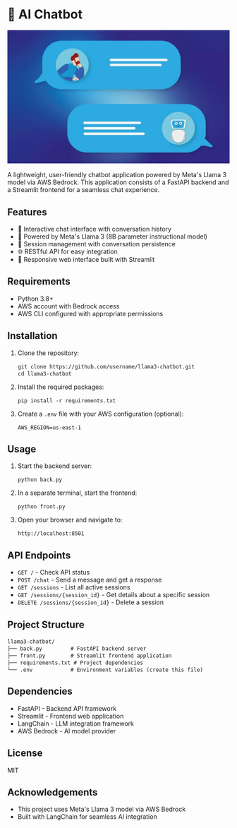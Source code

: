 # 🤖 AI Chatbot

![Chatbot Interface](https://github.com/Nanibucky/AWS_Chatbot/blob/main/source/cover%20page.jpg)

A lightweight, user-friendly chatbot application powered by Meta's Llama 3 model via AWS Bedrock. This application consists of a FastAPI backend and a Streamlit frontend for a seamless chat experience.

## Features

- 💬 Interactive chat interface with conversation history
- 🧠 Powered by Meta's Llama 3 (8B parameter instructional model)
- 🔄 Session management with conversation persistence
- 🌐 RESTful API for easy integration
- 📱 Responsive web interface built with Streamlit

## Requirements

- Python 3.8+
- AWS account with Bedrock access
- AWS CLI configured with appropriate permissions

## Installation

1. Clone the repository:
   ```
   git clone https://github.com/username/llama3-chatbot.git
   cd llama3-chatbot
   ```

2. Install the required packages:
   ```
   pip install -r requirements.txt
   ```

3. Create a `.env` file with your AWS configuration (optional):
   ```
   AWS_REGION=us-east-1
   ```

## Usage

1. Start the backend server:
   ```
   python back.py
   ```

2. In a separate terminal, start the frontend:
   ```
   python front.py
   ```

3. Open your browser and navigate to:
   ```
   http://localhost:8501
   ```

## API Endpoints

- `GET /` - Check API status
- `POST /chat` - Send a message and get a response
- `GET /sessions` - List all active sessions
- `GET /sessions/{session_id}` - Get details about a specific session
- `DELETE /sessions/{session_id}` - Delete a session

## Project Structure

```
llama3-chatbot/
├── back.py         # FastAPI backend server
├── front.py        # Streamlit frontend application
├── requirements.txt # Project dependencies
└── .env            # Environment variables (create this file)
```

## Dependencies

- FastAPI - Backend API framework
- Streamlit - Frontend web application
- LangChain - LLM integration framework
- AWS Bedrock - AI model provider

## License

MIT

## Acknowledgements

- This project uses Meta's Llama 3 model via AWS Bedrock
- Built with LangChain for seamless AI integration
